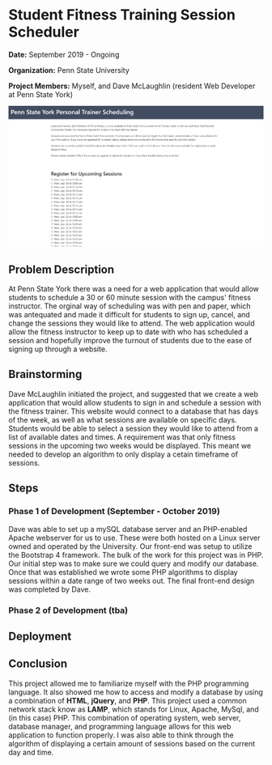 # Student Fitness Training Session Scheduler
**Date:**  September 2019 - Ongoing

**Organization:** Penn State University

**Project Members:** Myself, and Dave McLaughlin (resident Web Developer at Penn State York)

![](https://github.com/alexkoontz/student-fitness-session-scheduler/blob/master/rdme_src/fitness_site_1.png)

## Problem Description
At Penn State York there was a need for a web application that would allow students to schedule a 30 or 60 minute session with the campus' fitness instructor.  The orginal way of scheduling was with pen and paper, which was antequated and made it difficult for students to sign up, cancel, and change the sessions they would like to attend.  The web application would allow the fitness instructor to keep up to date with who has scheduled a session and hopefully improve the turnout of students due to the ease of signing up through a website.

## Brainstorming
Dave McLaughlin initiated the project, and suggested that we create a web application that would allow students to sign in and schedule a session with the fitness trainer.  This website would connect to a database that has days of the week, as well as what sessions are available on specific days.  Students would be able to select a session they would like to attend from a list of available dates and times.  A requirement was that only fitness sessions in the upcoming two weeks would be displayed.  This meant we needed to develop an algorithm to only display a cetain timeframe of sessions.

## Steps

### Phase 1 of Development (September - October 2019)

Dave was able to set up a mySQL database server and an PHP-enabled Apache webserver for us to use.  These were both hosted on a Linux server owned and operated by the University.  Our front-end was setup to utilize the Bootstrap 4 framework.  The bulk of the work for this project was in PHP.  Our initial step was to make sure we could query and modify our database.  Once that was established we wrote some PHP algorithms to display sessions within a date range of two weeks out.  The final front-end design was completed by Dave.

### Phase 2 of Development (tba)

## Deployment

## Conclusion
This project allowed me to familiarize myself with the PHP programming language.  It also showed me how to access and modify a database by using a combination of **HTML**, **jQuery**, and **PHP**.  This project used a common network stack know as **LAMP**, which stands for Linux, Apache, MySql, and (in this case) PHP.  This combination of operating system, web server, database manager, and programming language allows for this web application to function properly.  I was also able to think through the algorithm of displaying a certain amount of sessions based on the current day and time.  
